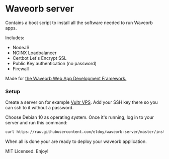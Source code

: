 # Waveorb server

Contains a boot script to install all the software needed to run Waveorb apps.

Includes:

* NodeJS
* NGINX Loadbalancer
* Certbot Let's Encrypt SSL
* Public Key authentication (no password)
* Firewall

Made for [the Waveorb Web App Development Framework.](https://waveorb.com)

### Setup

Create a server on for example [Vultr VPS](https://vultr.com). Add your SSH key there so you can ssh to it without a password.

Choose Debian 10 as operating system. Once it's running, log in to your server and run this command:
```sh
curl https://raw.githubusercontent.com/eldoy/waveorb-server/master/install.sh | sh
```

When all is done your are ready to deploy your waveorb application.

MIT Licensed. Enjoy!
